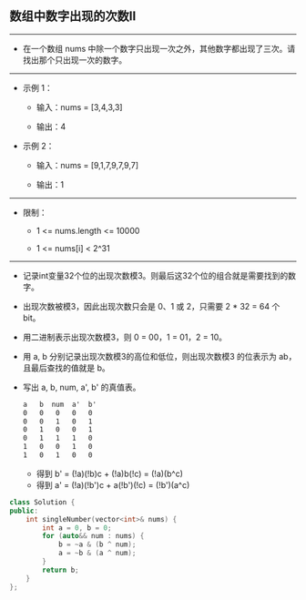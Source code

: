 ## 数组中数字出现的次数II

--------------------

- 在一个数组 nums 中除一个数字只出现一次之外，其他数字都出现了三次。请找出那个只出现一次的数字。

--------------------

- 示例 1：

    - 输入：nums = [3,4,3,3]
    
    - 输出：4

- 示例 2：

    - 输入：nums = [9,1,7,9,7,9,7]

    - 输出：1

--------------------

- 限制：

    - 1 <= nums.length <= 10000

    - 1 <= nums[i] < 2^31

--------------------

- 记录int变量32个位的出现次数模3。则最后这32个位的组合就是需要找到的数字。

- 出现次数被模3，因此出现次数只会是 0、1 或 2，只需要 2 * 32 = 64 个 bit。

- 用二进制表示出现次数模3，则 0 = 00，1 = 01，2 = 10。

- 用 a, b 分别记录出现次数模3的高位和低位，则出现次数模3 的位表示为 ab，且最后查找的值就是 b。

- 写出 a, b, num, a', b' 的真值表。

    ```txt
    a   b  num  a'  b'
    0   0   0   0   0
    0   0   1   0   1
    0   1   0   0   1
    0   1   1   1   0
    1   0   0   1   0
    1   0   1   0   0 
    ```

    - 得到 b' = (!a)(!b)c + (!a)b(!c) = (!a)(b^c)
    - 得到 a' = (!a)(!b')c + a(!b')(!c) = (!b')(a^c)

```cpp
class Solution {
public:
    int singleNumber(vector<int>& nums) {
        int a = 0, b = 0;
        for (auto&& num : nums) {
            b = ~a & (b ^ num);
            a = ~b & (a ^ num);
        }
        return b;
    }
};

```
